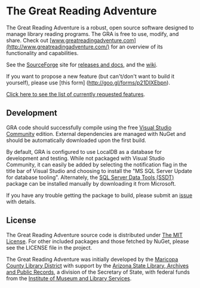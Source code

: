 # The Great Reading Adventure
The Great Reading Adventure is a robust, open source software designed to manage library reading programs. The GRA is free to use, modify, and share. Check out [www.greatreadingadventure.com](http://www.greatreadingadventure.com/) for an overview of its functionality and capabilities.

See the [SourceForge](http://sourceforge.net/projects/thegreatreadingadventure/) site for [releases and docs](http://sourceforge.net/projects/thegreatreadingadventure/files/), and the [wiki](http://sourceforge.net/p/thegreatreadingadventure/wiki/Home/).

If you want to propose a new feature (but can't/don't want to build it yourself), please use [this form] (http://goo.gl/forms/p21DIXEbpn).

[Click here to see the list of currently requested features](https://docs.google.com/spreadsheets/d/1n4vCkW0WWNyRh3dvPy5eBwGedzXQ4RnjuZQTuPKJ-Bg/edit?usp=sharing).

## Development
GRA code should successfully compile using the free [Visual Studio Community](https://www.visualstudio.com/en-us/products/visual-studio-community-vs.aspx) edition. External dependencies are managed with NuGet and should be automatically downloaded upon the first build.

By default, GRA is configured to use LocalDB as a database for development and testing. While not packaged with Visual Studio Community, it can easily be added by selecting the notification flag in the title bar of Visual Studio and choosing to install the "MS SQL Server Update for database tooling". Alternately, the [SQL Server Data Tools (SSDT)](https://msdn.microsoft.com/en-us/library/mt204009.aspx) package can be installed manually by downloading it from Microsoft.

If you have any trouble getting the package to build, please submit an [issue](https://github.com/MCLD/greatreadingadventure/issues/new) with details.

## License

The Great Reading Adventure source code is distributed under [The MIT License](http://opensource.org/licenses/MIT). For other included packages and those fetched by NuGet, please see the LICENSE file in the project.

The Great Reading Adventure was initially developed by the [Maricopa County Library District](http://www.mcldaz.org/) with support by the [Arizona State Library, Archives and Public Records](http://www.azlibrary.gov/), a division of the Secretary of State, with federal funds from the [Institute of Museum and Library Services](http://www.imls.gov/).
